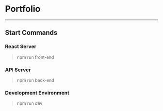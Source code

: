 # Portfolio
---
## Start Commands

### React Server
> npm run front-end

### API Server
> npm run back-end

### Development Environment
> npm run dev
